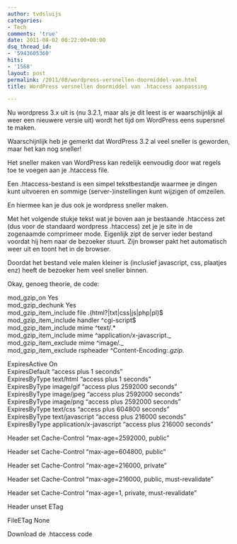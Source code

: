 ```yaml
---
author: tvdsluijs
categories:
- Tech
comments: 'true'
date: 2011-08-02 00:22:00+00:00
dsq_thread_id:
- '5943605360'
hits:
- '1568'
layout: post
permalink: /2011/08/wordpress-versnellen-doormiddel-van.html
title: WordPress versnellen doormiddel van .htaccess aanpassing

---
```

Nu wordpress 3.x uit is (nu 3.2.1, maar als je dit leest is er waarschijnlijk al weer een nieuwere versie uit) wordt het tijd om WordPress eens supersnel te maken.

Waarschijnlijk heb je gemerkt dat WordPress 3.2 al veel sneller is geworden, maar het kan nog sneller!

Het sneller maken van WordPress kan redelijk eenvoudig door wat regels toe te voegen aan je .htaccess file.

Een .htaccess-bestand is een simpel tekstbestandje waarmee je dingen kunt uitvoeren en sommige (server-)instellingen kunt wijzigen of omzeilen.

En hiermee kan je dus ook je wordpress sneller maken.

Met het volgende stukje tekst wat je boven aan je bestaande .htaccess zet (dus voor de standaard wordpress .htaccess) zet je je site in de zogenaamde comprimeer mode. Eigenlijk zipt de server ieder bestand voordat hij hem naar de bezoeker stuurt. Zijn browser pakt het automatisch weer uit en toont het in de browser.

Doordat het bestand vele malen kleiner is (inclusief javascript, css, plaatjes enz) heeft de bezoeker hem veel sneller binnen.

Okay, genoeg theorie, de code:

mod_gzip_on Yes    
mod_gzip_dechunk Yes    
mod_gzip_item_include file .(html?|txt|css|js|php|pl)$    
mod_gzip_item_include handler ^cgi-script$    
mod_gzip_item_include mime ^text/.*    
mod_gzip_item_include mime ^application/x-javascript._    
mod\_gzip\_item_exclude mime ^image/._    
mod_gzip_item_exclude rspheader ^Content-Encoding:._gzip._

ExpiresActive On    
ExpiresDefault &#8220;access plus 1 seconds&#8221;    
ExpiresByType text/html &#8220;access plus 1 seconds&#8221;    
ExpiresByType image/gif &#8220;access plus 2592000 seconds&#8221;    
ExpiresByType image/jpeg &#8220;access plus 2592000 seconds&#8221;    
ExpiresByType image/png &#8220;access plus 2592000 seconds&#8221;    
ExpiresByType text/css &#8220;access plus 604800 seconds&#8221;    
ExpiresByType text/javascript &#8220;access plus 216000 seconds&#8221;    
ExpiresByType application/x-javascript &#8220;access plus 216000 seconds&#8221;

Header set Cache-Control &#8220;max-age=2592000, public&#8221;

Header set Cache-Control &#8220;max-age=604800, public&#8221;

Header set Cache-Control &#8220;max-age=216000, private&#8221;

Header set Cache-Control &#8220;max-age=216000, public, must-revalidate&#8221;

Header set Cache-Control &#8220;max-age=1, private, must-revalidate&#8221;

Header unset ETag

FileETag None

Download de .htaccess code